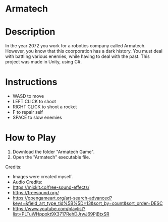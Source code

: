 # Armatech

# Description
In the year 2072 you work for a robotics company called Armatech. However, you know that this coorporation has a dark history. You must deal with battling various enemies, while having to deal with the past. This project was made in Unity, using C#.

# Instructions
- WASD to move
- LEFT CLICK to shoot
- RIGHT CLICK to shoot a rocket
- F to repair self
- SPACE to slow enemies

# How to Play
1. Download the folder "Armatech Game".
2. Open the "Armatech" executable file.

Credits:
- Images were created myself.
- Audio Credits:
- https://mixkit.co/free-sound-effects/
- https://freesound.org/
- https://opengameart.org/art-search-advanced?keys=&field_art_type_tid%5B%5D=13&sort_by=count&sort_order=DESC
- https://www.youtube.com/playlist?list=PLTuWHppokt9X3717RehDJrwJ69PjBtxSR

